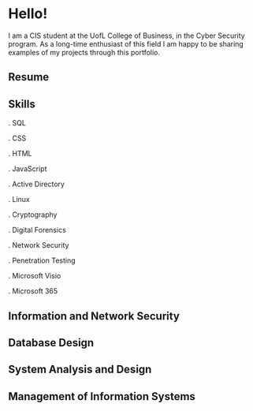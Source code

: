 # Hello!


I am a CIS student at the UofL College of Business, in the Cyber Security program. As a long-time enthusiast of this field I am happy to be sharing examples of my projects through this portfolio. 

## Resume 

## Skills

. SQL

. CSS

. HTML

. JavaScript

. Active Directory

. Linux

. Cryptography

. Digital Forensics

. Network Security

. Penetration Testing

. Microsoft Visio

. Microsoft 365

## Information and Network Security

## Database Design

## System Analysis and Design

## Management of Information Systems
